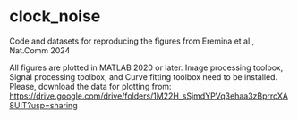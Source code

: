 # clock_noise
Code and datasets for reproducing the figures from Eremina et al., Nat.Comm 2024

All figures are plotted in MATLAB 2020 or later. Image processing toolbox, Signal processing toolbox, and Curve fitting toolbox need to be installed.
Please, download the data for plotting from: https://drive.google.com/drive/folders/1M22H_sSjmdYPVq3ehaa3zBprrcXA8UIT?usp=sharing 
